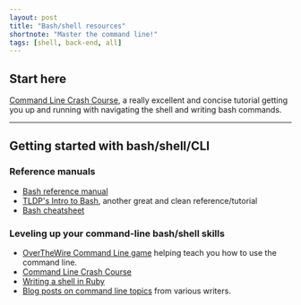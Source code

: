 ```yaml
---
layout: post
title: "Bash/shell resources"
shortnote: "Master the command line!"
tags: [shell, back-end, all]
---
```

## Start here
[Command Line Crash Course]([http://cli.learncodethehardway.org/book/), a really excellent and concise tutorial getting you up and running with navigating the shell and writing bash commands.

<hr>

## Getting started with bash/shell/CLI

### Reference manuals
* [Bash reference manual](http://www.gnu.org/software/bash/manual/bashref.html)
* [TLDP's Intro to Bash](http://www.tldp.org/HOWTO/Bash-Prog-Intro-HOWTO.html), another great and clean reference/tutorial
* [Bash cheatsheet](http://cli.learncodethehardway.org/bash_cheat_sheet.pdf)

### Leveling up your command-line bash/shell skills
* [OverTheWire Command Line game](http://overthewire.org/wargames/bandit/) helping teach you how to use the command line.
* [Command Line Crash Course]([http://cli.learncodethehardway.org/book/)
* [Writing a shell in Ruby](http://www.blackbytes.info/2016/07/writing-a-shell-in-ruby/?utm_source=rubyweekly&utm_medium=email)
* [Blog posts on command line topics](https://quickleft.com/blog/tag/command-line/) from various writers.
